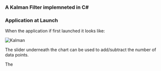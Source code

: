 ### A Kalman Filter implemneted in C#

### Application at Launch
When the application if first launched it looks like:

![Kalman](https://user-images.githubusercontent.com/1317234/224157065-e5af1bde-4357-4abf-815a-d9f6ce550be2.png)

The slider underneath the chart can be used to add/subtract the number of data points.

The 
